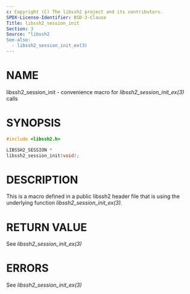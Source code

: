 ```yaml
---
c: Copyright (C) The libssh2 project and its contributors.
SPDX-License-Identifier: BSD-3-Clause
Title: libssh2_session_init
Section: 3
Source: "libssh2
See-also:
  - libssh2_session_init_ex(3)
---
```


# NAME

libssh2_session_init - convenience macro for *libssh2_session_init_ex(3)* calls

# SYNOPSIS

~~~c
#include <libssh2.h>

LIBSSH2_SESSION *
libssh2_session_init(void);
~~~

# DESCRIPTION

This is a macro defined in a public libssh2 header file that is using the
underlying function *libssh2_session_init_ex(3)*.

# RETURN VALUE

See *libssh2_session_init_ex(3)*

# ERRORS

See *libssh2_session_init_ex(3)*
